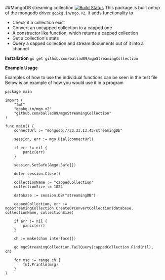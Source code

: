 ##MongoDB streaming collection [![Build Status](https://travis-ci.org/ballad89/mgoStreamingCollection.svg?branch=master)](https://travis-ci.org/ballad89/mgoStreamingCollection)
This package is built ontop of the mongodb driver `gopkg.in/mgo.v2`.
It adds functionality to
- Check if a collection exist
- Convert an uncapped collection to a capped one
- A constructor like function, which returns a capped collection
- Get a collection's stats
- Query a capped collection and stream documents out of it into a channel 

**Installation**
`go get github.com/ballad89/mgoStreamingCollection`

**Example Usage**

Examples of how to use the individual functions can be seen in the test file
Below is an example of how you would use it in a program

```
package main

import (
    "fmt"
    "gopkg.in/mgo.v2"
    "github.com/ballad89/mgoStreamingCollection"
)

func main() {
    connectUrl := "mongodb://33.33.13.45/streamingDb"

    session, err := mgo.Dial(connectUrl)

    if err != nil {
        panic(err)
    }

    session.SetSafe(&mgo.Safe{})

    defer session.Close()

    collectionName := "cappedCollection"
    collectionSize := 1024

    database := session.DB("streamingDB")

    cappedCollection, err := mgoStreamingCollection.CreateOrConvertCollection(database, collectionName, collectionSize)

    if err != nil {
        panic(err)
    }

    ch := make(chan interface{})

    go mgoStreamingCollection.TailQuery(cappedCollection.Find(nil), ch)

    for msg := range ch {
        fmt.Println(msg)
    }
}
```